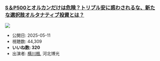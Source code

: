 ### [S＆P500とオルカンだけは危険？トリプル安に惑わされるな、新たな選択肢オルタナティブ投資とは？](https://www.youtube.com/watch?v=ew0Qj-tINYE)
[![](https://img.youtube.com/vi/ew0Qj-tINYE/sddefault.jpg)](https://www.youtube.com/watch?v=ew0Qj-tINYE)
-   公開日: 2025-05-11
-   視聴数: 44,309
-   **いいね数: 320**
-   出演者: [横川楓](/rehacq_fan/people/横川楓 "wikilink"), 河北博光
